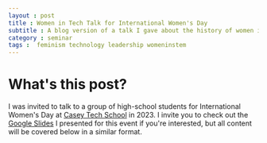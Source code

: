 ```yaml
---
layout : post  
title : Women in Tech Talk for International Women's Day
subtitle : A blog version of a talk I gave about the history of women in tech for IWD 2023
category : seminar
tags :  feminism technology leadership womeninstem 
---
```


# What's this post?

I was invited to talk to a group of high-school students for International Women's Day at [Casey Tech School][1] in 2023. 
I invite you to check out the [Google Slides][2] I presented for this event if you're interested, but all content will be covered below in a similar format. 


[1]: <https://www.caseytechschool.vic.edu.au/pages/home.aspx> "Casey Tech School"
[2]: <https://docs.google.com/presentation/d/1I8_W4aawpmaH_tIxa2p9SUCgi-OId4f-kFbSrV5EIwk/edit?usp=sharing> "Google Slides presentation"
